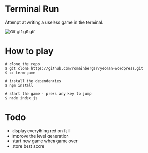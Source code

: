 # Terminal Run

Attempt at writing a useless game in the terminal.

![Gif gif gif gif](http://zippy.gfycat.com/OffbeatRipeFirefly.gif)

# How to play

    # clone the repo
    $ git clone https://github.com/romainberger/yeoman-wordpress.git
    $ cd term-game

    # install the dependencies
    $ npm install

    # start the game - press any key to jump
    $ node index.js

# Todo

* display everything red on fail
* improve the level generation
* start new game when game over
* store best score
